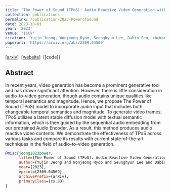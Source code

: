 ```yaml
---
title: "The Power of Sound (TPoS): Audio Reactive Video Generation with Stable Diffusion"
collection: publications
permalink: /publication/2023-PowerofSound
date: 2023-10-01
year: '2023'
venue: 'ICCV'
citation: 'Yujin Jeong, Wonjeong Ryoo, Seunghyun Lee, Dabin Seo, <b>Wonmin Byeon</b>, Sangpil Kim, Jinkyu Kim <b>|</b> <i>ICCV 2023</i> '
paperurl: 'https://arxiv.org/abs/2309.04509'
---
```

[[arxiv]](https://arxiv.org/abs/2309.04509)&nbsp;
[[website]](https://ku-vai.github.io/TPoS/)&nbsp;
[[code]]

## Abstract
In recent years, video generation has become a prominent generative tool and has drawn significant attention. However, there is little consideration in audio-to-video generation, though audio contains unique qualities like temporal semantics and magnitude. Hence, we propose The Power of Sound (TPoS) model to incorporate audio input that includes both changeable temporal semantics and magnitude. To generate video frames, TPoS utilizes a latent stable diffusion model with textual semantic information, which is then guided by the sequential audio embedding from our pretrained Audio Encoder. As a result, this method produces audio reactive video contents. We demonstrate the effectiveness of TPoS across various tasks and compare its results with current state-of-the-art techniques in the field of audio-to-video generation.

```bib
@misc{jeong2023power,
      title={The Power of Sound (TPoS): Audio Reactive Video Generation with Stable Diffusion}, 
      author={Yujin Jeong and Wonjeong Ryoo and Seunghyun Lee and Dabin Seo and Wonmin Byeon and Sangpil Kim and Jinkyu Kim},
      year={2023},
      eprint={2309.04509},
      archivePrefix={arXiv},
      primaryClass={cs.SD}
}
```

